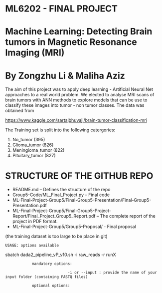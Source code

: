 # ML6202 - FINAL PROJECT
# Machine Learning: Detecting Brain tumors in Magnetic Resonance Imaging (MRI)
# By Zongzhu Li & Maliha Aziz

The aim of this project was to apply deep learning - Artificial Neural Net approaches to a real world problem. We elected to analyse MRI scans of brain tumors with ANN methods to explore models that can be use to classify these images into tumor - non tumor classes. 
The data was obtained from 

https://www.kaggle.com/sartajbhuvaji/brain-tumor-classification-mri

The Training set is split into the following catergories:
1. No_tumor (395)
2. Glioma_tumor (826)
3. Meningioma_tumor (822)
4. Pituitary_tumor (827)


# STRUCTURE OF THE GITHUB REPO
- README.md – Defines the structure of the repo
- Group5-Code/ML_Final_Project.py – Final code
- ML-Final-Project-Group5/Final-Group5-Presentation/Final-Group5-Presentation.pdf
- ML-Final-Project-Group5/Final-Group5-Project-Report/Final_Project_Group5_Report.pdf – The complete report of the project in PDF format.
- ML-Final-Project-Group5/Group5-Proposal/ - Final proposal

(the training dataset is too large to be place in git)

    USAGE: options available

sbatch dada2_pipeline_vP_v10.sh -i raw_reads -r runX
                
                mandatory options:

                                -i or --input : provide the name of your input folder (containing FASTQ files)
                                
                optional options:
